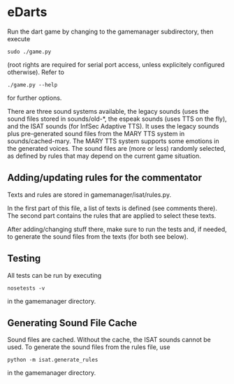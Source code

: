 eDarts
======

Run the dart game by changing to the gamemanager subdirectory, then
execute

    sudo ./game.py

(root rights are required for serial port access, unless explicitely
configured otherwise). Refer to 

    ./game.py --help

for further options. 

There are three sound systems available, the legacy sounds (uses the
sound files stored in sounds/old-*, the espeak sounds (uses TTS on the
fly), and the ISAT sounds (for InfSec Adaptive TTS). It uses the
legacy sounds plus pre-generated sound files from the MARY TTS system
in sounds/cached-mary. The MARY TTS system supports some emotions in
the generated voices. The sound files are (more or less) randomly
selected, as defined by rules that may depend on the current game
situation.

Adding/updating rules for the commentator
-----------------------------------------

Texts and rules are stored in gamemanager/isat/rules.py.

In the first part of this file, a list of texts is defined (see
comments there). The second part contains the rules that are applied
to select these texts.

After adding/changing stuff there, make sure to run the tests and, if
needed, to generate the sound files from the texts (for both see
below).

Testing
-------

All tests can be run by executing 

    nosetests -v

in the gamemanager directory.

Generating Sound File Cache
---------------------------

Sound files are cached. Without the cache, the ISAT sounds cannot be
used. To generate the sound files from the rules file, use

    python -m isat.generate_rules

in the gamemanager directory.

